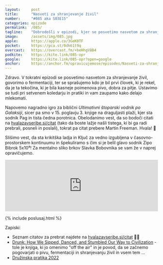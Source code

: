 ```yaml
---
layout: 	post
title:  	"Nasveti za shranjevanje živil"
number: 	"#085 aka S03E15"
categories:	epizode
permalink:	/085/
tagline: 	"Dobrodošli v epizodi, kjer se posvetimo nasvetom za shranjevanje živil. Ne pozabimo tudi na ustno izročilo in sodnika Paga."
image:		/assets/img/085.jpg
apple:		https://apple.co/3GeK0TF
pocket:		https://pca.st/0dk61t9q
overcast:	https://overcast.fm/+beHhgV8B4
podkite:	https://kite.link/085-opr
google:		https://kite.link/085-opr?open=google
anchor:		https://anchor.fm/opravicujemose/episodes/Nasveti-za-shranjevanje-ivil-e1cnpdt
---
```


Zdravo. V tokratni epizodi se posvetimo nasvetom za shranjevanje živil, govorimo o fermentaciji, ter se sprašujemo kdo je bil prvi človek, ki je rekel, da je ta tekočina, ki je bila kasneje poimenova pivo, dobra za pitje. Ustavimo se tudi pri setvenem koledarju in pratiki in vam zaupamo kako delajo mlekomati. 

Napovemo nagradno igro za biblični _Ultimativni štoparski vodnik po Galaksiji_, sicer pa smo v 15. poglavju 3. knjige na draguljasti plaži, kjer sta sodnik Pag in tista čedna porotnica. Obelodanimo vest, da so bodoči citati na [hvalazavseribe.si/citat](https://hvalazavseribe.si/citat/) (tako da boste lažje našli tistega, ki bi ga radi prebrali, posneli in poslali), tokrat pa citat prebere Martin Freeman. Hvala! 🙏

Slišimo vest, da sta krikitška ladja in Ključ za vedno izgubljena v časovno-prostorskem kontinuumu in špekuliramo s čim si je belil glavo sodnik Zipo Bibrok 5x10⁸! Za mentalno sliko brkov Slavka Bobovnika se vam že v naprej opravičujemo. 

<iframe src="https://www.listennotes.com/podcasts/opravičujemo-se-za/nasveti-za-shranjevanje-živil-HEdWU5AwSTO/embed/" height="170px" width="100%" style="width: 1px; min-width: 100%;" loading="lazy" frameborder="0" scrolling="no"></iframe>

{% include poslusaj.html %}

Zapiski:
- Seznam citatov za prebrat najdete na [hvalazavseribe.si/citat](https://hvalazavseribe.si/citat/) 🙏🐬
- [Drunk: How We Sipped, Danced, and Stumbled Our Way to Civilization](https://www.goodreads.com/book/show/55643282-drunk) - tole je knjiga, ki jo omenimo "off the air" in je povod, da se začnemo pogovarjati o pivu, fermentaciji in shranjevanju živil in vsem tem ...
- [Družinska pratika 2022](https://www.mohorjeva.org/izdelek/druzinska-pratika-2022/)